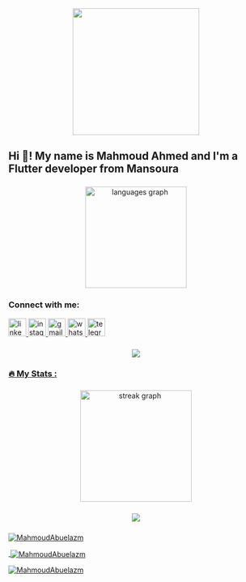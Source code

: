 <div align="center">
  <img height="250" src="https://camo.githubusercontent.com/62da68eb62b1e5f175f7d1f0191dd89a653d7908feb22d37d4a0ab07365d6791/68747470733a2f2f6d656469612e67697068792e636f6d2f6d656469612f4d3967624264396e6244724f5475314d71782f67697068792e676966"  />
</div>

###
<h2 align="left">Hi 👋! My name is Mahmoud Ahmed and I'm a Flutter developer from Mansoura</h2>

###

<div align="center">
  
<img src="https://github-readme-stats.vercel.app/api/top-langs?username=MahmoudAbuelazm&locale=en&hide_title=false&layout=compact&card_width=320&langs_count=5&theme=dracula&hide_border=false" height="200" alt="languages graph"  />  
</div>

###
<h3 align="left">Connect with me:</h3>
<div align="left">
  <a href="https://www.linkedin.com/in/mahmoud-abu-elazem-43b3aa254/">
    <img src="https://img.shields.io/static/v1?message=LinkedIn&logo=linkedin&label=&color=0077B5&logoColor=white&labelColor=&style=for-the-badge" height="35" alt="linkedin logo"  />
  <a href="https://www.instagram.com/mahmoud__abuelazm/">
    <img src="https://img.shields.io/static/v1?message=Instagram&logo=instagram&label=&color=E4405F&logoColor=white&labelColor=&style=for-the-badge" height="35" alt="instagram logo"  />
  <a href="mailto:mahmoudabuelazem2467@gmail.com">
    <img src="https://img.shields.io/static/v1?message=Gmail&logo=gmail&label=&color=D14836&logoColor=white&labelColor=&style=for-the-badge" height="35" alt="gmail logo"  />
 <a href="https://wa.me/+201021288238">
   <img src="https://img.shields.io/static/v1?message=Whatsapp&logo=whatsapp&label=&color=25D366&logoColor=white&labelColor=&style=for-the-badge" height="35" alt="whatsapp logo"  />
  <img src="https://img.shields.io/static/v1?message=Telegram&logo=telegram&label=&color=2CA5E0&logoColor=white&labelColor=&style=for-the-badge" height="35" alt="telegram logo"  />
</div>

###



<div align="center">
  <img src="https://profile-counter.glitch.me/MahmoudAbuelazm/count.svg?"  />
</div>

###
<h3 align="left">🔥   My Stats :</h3>

###

<div align="center">
  <img src="https://streak-stats.demolab.com?user=MahmoudAbuelazm&locale=en&mode=daily&theme=dark&hide_border=false&border_radius=5&order=3" height="220" alt="streak graph"  />
</div>



###

<div align="center">
  <img src="https://visitor-badge.laobi.icu/badge?page_id=MahmoudAbuelazm.MahmoudAbuelazm&"  />
</div>


  

###

<div align="left">
</div>

###

<p align="left"> <img src="https://komarev.com/ghpvc/?username=MahmoudAbuelazm&label=Profile%20views&color=0e75b6&style=flat" alt="MahmoudAbuelazm" /> </p>

<p>&nbsp;<img align="center" src="https://github-readme-stats.vercel.app/api?username=MahmoudAbuelazm&show_icons=true&locale=en" alt="MahmoudAbuelazm" /></p>

<p><img align="center" src="https://github-readme-streak-stats.herokuapp.com/?user=MahmoudAbuelazm&" alt="MahmoudAbuelazm" /></p>
